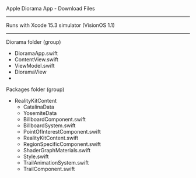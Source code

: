 Apple Diorama App - Download Files

- - - -

Runs with Xcode 15.3 simulator (VisionOS 1.1)

- - - -

Diorama folder (group)
  * DioramaApp.swift
  * ContentView.swift
  * ViewModel.swift
  * DioramaView
  * 
Packages folder (group)
  * RealityKitContent
    * CatalinaData
    * YosemiteData
    * BillboardComponent.swift
    * BillboardSystem.swift
    * PointOfInterestComponent.swift
    * RealityKitContent.swift
    * RegionSpecificComponent.swift
    * ShaderGraphMaterials.swift
    * Style.swift
    * TrailAnimationSystem.swift
    * TrailComponent.swift
